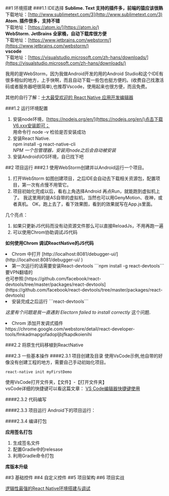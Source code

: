 ##1 环境搭建
###1.1 IDE选择
<b>Sublime. Text 支持的插件多，前端的猿应该很熟</b>
<br/>下载地址：[http://www.sublimetext.com/3](http://www.sublimetext.com/3)
<br><b>Atom. 插件很多，支持不错</b>
<br/>下载地址：[https://atom.io/](https://atom.io/)
<br><b>WebStorm. JetBrains 全家桶，自动下载库很方便</b>
<br/>下载地址：[https://www.jetbrains.com/webstorm/](https://www.jetbrains.com/webstorm/)
<br><b>vscode</b>
<br>下载地址：[https://visualstudio.microsoft.com/zh-hans/downloads/](https://visualstudio.microsoft.com/zh-hans/downloads/)

我用的是WebStorm，因为我做Android开发的用的Android Studio和这个IDE有很多相似的地方，上手快啊，而且自动下载一些包也挺方便的。(收费自己找激活码或者服务器吧很简单),也推荐Vscode，使用起来也很方便，而且免费。

其他的自行了解：[十大最受欢迎的 React Native 应用开发编辑器](https://blog.csdn.net/csdnnews/article/details/78042121)

###1.2 运行环境配置
1. 安装node环境，[https://nodejs.org/en/](https://nodejs.org/en/)点击下载V6.xxx安装即可；<br/>用命令行 node -v 检验是否安装成功 
2. 安装React Native.<br> npm install -g react-native-cli<br>*NPM 一个包管理器，安装完node之后会自动被安装*
3. 安装Android\IOS环境，自已找下吧

##2 项目运行
###2.1 使用WebStorm创建并以Android运行一个项目。
1. 打开WebStorm 如图创建项目，之后IDE会自动去下载相关资源包，配置项目，第一次有点慢不用管它。
2. 项目初始化完成以后，看右上角选择Android 再点Run，就能跑到虚拟机上了。
我这里用的是AS自带的虚拟机，当然也可以用GenyMotion、夜神，或者真机。
OK，跑上去了，看下效果图，看到的效果就写在App.js里面。

几个亮点：

1. 如果只更新JS代码而没有动资源文件那么可以直接ReloadJs，不用再跑一遍
2. 可以使用Chrom协助调试JS代码

<b>如何使用Chrom 调试ReactNative的JS代码</b>

<li>Chrom 中打开 [http://localhost:8081/debugger-ui/](http://localhost:8081/debugger-ui/ ) 

<li>第一次运行的话需要安装React-devtools ```npm install -g react-devtools``` 要VPN翻墙的 <br>也可参照:[https://github.com/facebook/react-devtools/tree/master/packages/react-devtools](https://github.com/facebook/react-devtools/tree/master/packages/react-devtools)

<li>安装完成之后运行 ```react-devtools```

*这里有个问题是我一直遇到 Electorn failed to install correctly* 这个问题.

<li>Chrom 添加开发调式插件
https://chrome.google.com/webstore/detail/react-developer-tools/fmkadmapgofadopljbjfkapdkoienihi 

###2.2 将原生代码移植到ReactNative

###2.3 一些基本操作
####2.3.1 项目创建及目录
使用VsCode示例,他自带的好像没有创建工程的地方，需要自己手动初始化项目。</br>

```react-native init myFirstDemo```

使用VsCode打开文件夹，【文件】-【打开文件夹】<br>
vsCode详细的快捷键可以看这篇文章：
[VS Code编辑器快捷键使用](https://blog.csdn.net/zxy9602/article/details/78836307)

####2.3.2 代码编写

####2.3.3 项目运行
Android下的项目运行：


####2.3.4 编译打包

<b>应用签名打包</b>

1. 生成签名文件
2. 配置Gradle中的relesase
3. 利用Gradle命令打包

<b>库版本升级</b>


##3 基础控件
##4 自定义控件
##5 项目架构
##6 项目实战


[逻辑性最强的React Native环境搭建与调试](http://www.cnblogs.com/vipstone/p/7112569.html)